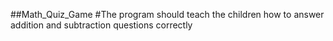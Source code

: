 ##Math_Quiz_Game
#The program should teach the children how to answer addition and subtraction questions correctly

